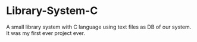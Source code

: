 # Library-System-C
A small library system with C language using text files as DB of our system.
It was my first ever project ever.
